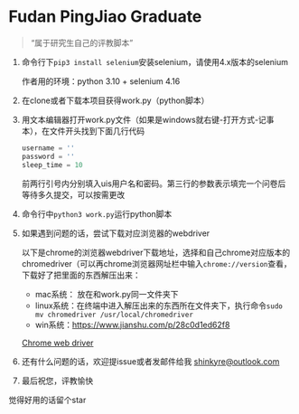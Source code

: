 # Fudan PingJiao Graduate

> “属于研究生自己的评教脚本”

1. 命令行下`pip3 install selenium`安装selenium，请使用4.x版本的selenium

   作者用的环境：python 3.10 + selenium 4.16

2. 在clone或者下载本项目获得work.py（python脚本）

3. 用文本编辑器打开work.py文件（如果是windows就右键-打开方式-记事本），在文件开头找到下面几行代码

   ```python
   username = ''
   password = ''
   sleep_time = 10 
   ```

   前两行引号内分别填入uis用户名和密码。第三行的参数表示填完一个问卷后等待多久提交，可以按需更改

4. 命令行中`python3 work.py`运行python脚本

5. 如果遇到问题的话，尝试下载对应浏览器的webdriver

   以下是chrome的浏览器webdriver下载地址，选择和自己chrome对应版本的chromedriver（可以再chrome浏览器网址栏中输入`chrome://version`查看，下载好了把里面的东西解压出来：

   * mac系统： 放在和work.py同一文件夹下
   * linux系统：在终端中进入解压出来的东西所在文件夹下，执行命令`sudo mv chromedriver /usr/local/chromedriver`
   * win系统：https://www.jianshu.com/p/28c0d1ed62f8

   [Chrome web driver](http://chromedriver.storage.googleapis.com/index.html)

6. 还有什么问题的话，欢迎提issue或者发邮件给我 shinkyre@outlook.com

7. 最后祝您，评教愉快

觉得好用的话留个star

